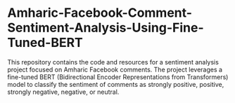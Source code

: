 # Amharic-Facebook-Comment-Sentiment-Analysis-Using-Fine-Tuned-BERT
This repository contains the code and resources for a sentiment analysis project focused on Amharic Facebook comments. The project leverages a fine-tuned BERT (Bidirectional Encoder Representations from Transformers) model to classify the sentiment of comments as strongly positive, positive, strongly negative, negative, or neutral.
